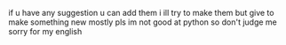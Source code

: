 if u have any suggestion u can add them i ill try to make  them but give to make something new mostly pls
im not good at python so don't judge me
sorry for my english
